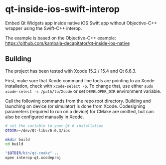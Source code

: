# qt-inside-ios-swift-interop
Embed Qt Widgets app inside native iOS Swift app without Objective-C++ wrapper using the Swift-C++ interop.

The example is based on the Objective-C++ example: https://github.com/kambala-decapitator/qt-inside-ios-native

## Building
The project has been tested with Xcode 15.2 / 15.4 and Qt 6.6.3.

First, make sure that Xcode command line tools are pointing to an Xcode installation, check with `xcode-select -p`. To change that, use either `sudo xcode-select -s /path/to/Xcode` or set `DEVELOPER_DIR` environment variable.

Call the following commands from the repo root directory. Building and launching on device (or simulator) is done from Xcode. Codesigning parameters (required to run on a device) for CMake are omitted, but can also be configured manually in Xcode.

```bash
# set the variable to your Qt 6 installation
QTDIR=~/dev/Qt-libs/6.6.3/ios

mkdir build
cd build

"$QTDIR/bin/qt-cmake" ..
open interop-qt.xcodeproj
```
